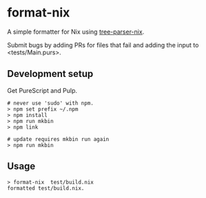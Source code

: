 # format-nix

A simple formatter for Nix using [tree-parser-nix](https://github.com/cstrahan/tree-sitter-nix).

Submit bugs by adding PRs for files that fail and adding the input to <tests/Main.purs>.

## Development setup

Get PureScript and Pulp.

```
# never use 'sudo' with npm.
> npm set prefix ~/.npm
> npm install
> npm run mkbin
> npm link

# update requires mkbin run again
> npm run mkbin
```

## Usage

```
> format-nix  test/build.nix
formatted test/build.nix.
```
